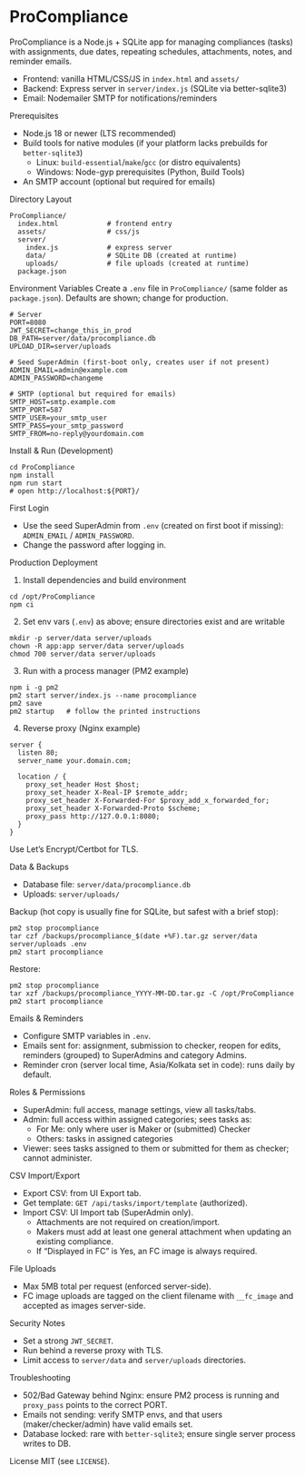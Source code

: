 # ProCompliance

ProCompliance is a Node.js + SQLite app for managing compliances (tasks) with assignments, due dates, repeating schedules, attachments, notes, and reminder emails.

- Frontend: vanilla HTML/CSS/JS in `index.html` and `assets/`
- Backend: Express server in `server/index.js` (SQLite via better-sqlite3)
- Email: Nodemailer SMTP for notifications/reminders

Prerequisites
- Node.js 18 or newer (LTS recommended)
- Build tools for native modules (if your platform lacks prebuilds for `better-sqlite3`)
  - Linux: `build-essential`/`make`/`gcc` (or distro equivalents)
  - Windows: Node-gyp prerequisites (Python, Build Tools)
- An SMTP account (optional but required for emails)

Directory Layout
```
ProCompliance/
  index.html            # frontend entry
  assets/               # css/js
  server/
    index.js            # express server
    data/               # SQLite DB (created at runtime)
    uploads/            # file uploads (created at runtime)
  package.json
```

Environment Variables
Create a `.env` file in `ProCompliance/` (same folder as `package.json`). Defaults are shown; change for production.
```
# Server
PORT=8080
JWT_SECRET=change_this_in_prod
DB_PATH=server/data/procompliance.db
UPLOAD_DIR=server/uploads

# Seed SuperAdmin (first-boot only, creates user if not present)
ADMIN_EMAIL=admin@example.com
ADMIN_PASSWORD=changeme

# SMTP (optional but required for emails)
SMTP_HOST=smtp.example.com
SMTP_PORT=587
SMTP_USER=your_smtp_user
SMTP_PASS=your_smtp_password
SMTP_FROM=no-reply@yourdomain.com
```

Install & Run (Development)
```
cd ProCompliance
npm install
npm run start
# open http://localhost:${PORT}/
```

First Login
- Use the seed SuperAdmin from `.env` (created on first boot if missing): `ADMIN_EMAIL` / `ADMIN_PASSWORD`.
- Change the password after logging in.

Production Deployment
1) Install dependencies and build environment
```
cd /opt/ProCompliance
npm ci
```

2) Set env vars (`.env`) as above; ensure directories exist and are writable
```
mkdir -p server/data server/uploads
chown -R app:app server/data server/uploads
chmod 700 server/data server/uploads
```

3) Run with a process manager (PM2 example)
```
npm i -g pm2
pm2 start server/index.js --name procompliance
pm2 save
pm2 startup   # follow the printed instructions
```

4) Reverse proxy (Nginx example)
```
server {
  listen 80;
  server_name your.domain.com;

  location / {
    proxy_set_header Host $host;
    proxy_set_header X-Real-IP $remote_addr;
    proxy_set_header X-Forwarded-For $proxy_add_x_forwarded_for;
    proxy_set_header X-Forwarded-Proto $scheme;
    proxy_pass http://127.0.0.1:8080;
  }
}
```
Use Let’s Encrypt/Certbot for TLS.

Data & Backups
- Database file: `server/data/procompliance.db`
- Uploads: `server/uploads/`

Backup (hot copy is usually fine for SQLite, but safest with a brief stop):
```
pm2 stop procompliance
tar czf /backups/procompliance_$(date +%F).tar.gz server/data server/uploads .env
pm2 start procompliance
```

Restore:
```
pm2 stop procompliance
tar xzf /backups/procompliance_YYYY-MM-DD.tar.gz -C /opt/ProCompliance
pm2 start procompliance
```

Emails & Reminders
- Configure SMTP variables in `.env`.
- Emails sent for: assignment, submission to checker, reopen for edits, reminders (grouped) to SuperAdmins and category Admins.
- Reminder cron (server local time, Asia/Kolkata set in code): runs daily by default.

Roles & Permissions
- SuperAdmin: full access, manage settings, view all tasks/tabs.
- Admin: full access within assigned categories; sees tasks as:
  - For Me: only where user is Maker or (submitted) Checker
  - Others: tasks in assigned categories
- Viewer: sees tasks assigned to them or submitted for them as checker; cannot administer.

CSV Import/Export
- Export CSV: from UI Export tab.
- Get template: `GET /api/tasks/import/template` (authorized).
- Import CSV: UI Import tab (SuperAdmin only).
  - Attachments are not required on creation/import.
  - Makers must add at least one general attachment when updating an existing compliance.
  - If “Displayed in FC” is Yes, an FC image is always required.

File Uploads
- Max 5MB total per request (enforced server-side).
- FC image uploads are tagged on the client filename with `__fc_image` and accepted as images server-side.

Security Notes
- Set a strong `JWT_SECRET`.
- Run behind a reverse proxy with TLS.
- Limit access to `server/data` and `server/uploads` directories.

Troubleshooting
- 502/Bad Gateway behind Nginx: ensure PM2 process is running and `proxy_pass` points to the correct PORT.
- Emails not sending: verify SMTP envs, and that users (maker/checker/admin) have valid emails set.
- Database locked: rare with `better-sqlite3`; ensure single server process writes to DB.

License
MIT (see `LICENSE`).

